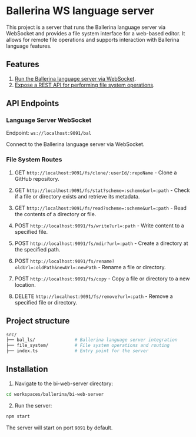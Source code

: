 # Ballerina WS language server

This project is a server that runs the Ballerina language server via WebSocket and provides a file system interface for a web-based editor. It allows for remote file operations and supports interaction with Ballerina language features.

## Features

1. [Run the Ballerina language server via WebSocket](./src/bal_ls/index.ts).
2. [Expose a REST API for performing file system operations](./src/file_system/fsRoutes.ts).

## API Endpoints

### Language Server WebSocket

Endpoint: `ws://localhost:9091/bal`

Connect to the Ballerina language server via WebSocket.

### File System Routes

1. GET `http://localhost:9091/fs/clone/:userId/:repoName` - Clone a GitHub repository.

2. GET `http://localhost:9091/fs/stat?scheme=:scheme&url=:path` - Check if a file or directory exists and retrieve its metadata.

3. GET `http://localhost:9091/fs/read?scheme=:scheme&url=:path` - Read the contents of a directory or file.

4. POST `http://localhost:9091/fs/write?url=:path` - Write content to a specified file.

5. POST `http://localhost:9091/fs/mdir?url=:path` - Create a directory at the specified path.

6. POST `http://localhost:9091/fs/rename?oldUrl=:oldPath&newUrl=:newPath` - Rename a file or directory.

7. POST `http://localhost:9091/fs/copy` - Copy a file or directory to a new location.

8. DELETE `http://localhost:9091/fs/remove?url=:path` - Remove a specified file or directory.

## Project structure

```bash
src/
├── bal_ls/               # Ballerina language server integration
├── file_system/          # File system operations and routing
├── index.ts              # Entry point for the server
```

## Installation

1. Navigate to the bi-web-server directory:

```bash
cd workspaces/ballerina/bi-web-server
```

2. Run the server:

```bash
npm start
```

The server will start on port `9091` by default.
